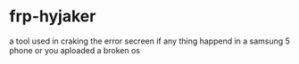# frp-hyjaker
a tool used in craking the error secreen if any thing happend in a samsung 5 phone
or you aploaded a broken os
